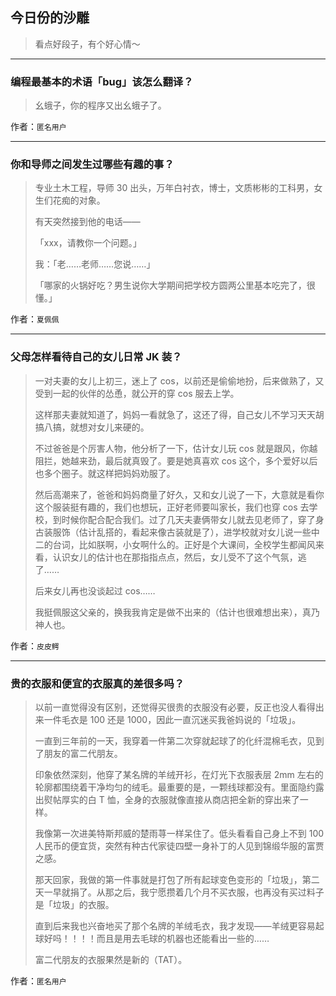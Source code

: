 ## 今日份的沙雕

> 看点好段子，有个好心情～


 
---

### 编程最基本的术语「bug」该怎么翻译？

> 幺蛾子，你的程序又出幺蛾子了。


作者：`匿名用户`

---

### 你和导师之间发生过哪些有趣的事？

> 专业土木工程，导师 30 出头，万年白衬衣，博士，文质彬彬的工科男，女生们花痴的对象。
> 
> 有天突然接到他的电话——
> 
> 「xxx，请教你一个问题。」
> 
> 我：「老……老师……您说……」
> 
> 「哪家的火锅好吃？男生说你大学期间把学校方圆两公里基本吃完了，很懂。」


作者：`夏佩佩`

---

### 父母怎样看待自己的女儿日常 JK 装？

> 一对夫妻的女儿上初三，迷上了 cos，以前还是偷偷地扮，后来做熟了，又受到一起的伙伴的怂恿，就公开的穿 cos 服去上学。
> 
> 这样那夫妻就知道了，妈妈一看就急了，这还了得，自己女儿不学习天天胡搞八搞，就想对女儿来硬的。
> 
> 不过爸爸是个厉害人物，他分析了一下，估计女儿玩 cos 就是跟风，你越阻拦，她越来劲，最后就真毁了。要是她真喜欢 cos 这个，多个爱好以后也多个圈子。就这样把妈妈劝服了。
> 
> 然后高潮来了，爸爸和妈妈商量了好久，又和女儿说了一下，大意就是看你这个服装挺有趣的，我们也想玩，正好老师要叫家长，我们也穿 cos 去学校，到时候你配合配合我们。过了几天夫妻俩带女儿就去见老师了，穿了身古装服饰（估计乱搭的，看起来像古装就是了），进学校就对女儿说一些中二的台词，比如朕啊，小女啊什么的。正好是个大课间，全校学生都闻风来看，认识女儿的估计也在那指指点点，然后，女儿受不了这个气氛，逃了……
> 
> 后来女儿再也没谈起过 cos……
> 
> 我挺佩服这父亲的，换我我肯定是做不出来的（估计也很难想出来），真乃神人也。


作者：`皮皮鳄`

---

### 贵的衣服和便宜的衣服真的差很多吗？

> 以前一直觉得没有区别，还觉得买很贵的衣服没有必要，反正也没人看得出来一件毛衣是 100 还是 1000，因此一直沉迷买我爸妈说的「垃圾」。
> 
> 一直到三年前的一天，我穿着一件第二次穿就起球了的化纤混棉毛衣，见到了朋友的富二代朋友。
> 
> 印象依然深刻，他穿了某名牌的羊绒开衫，在灯光下衣服表层 2mm 左右的轮廓都围绕着干净均匀的绒毛。最重要的是，一颗线球都没有。里面隐约露出熨帖厚实的白 T 恤，全身的衣服就像直接从商店把全新的穿出来了一样。
> 
> 我像第一次进美特斯邦威的楚雨荨一样呆住了。低头看看自己身上不到 100 人民币的便宜货，突然有种古代家徒四壁一身补丁的人见到锦缎华服的富贾之感。
> 
> 那天回家，我做的第一件事就是打包了所有起球变色变形的「垃圾」，第二天一早就捐了。从那之后，我宁愿攒着几个月不买衣服，也再没有买过料子是「垃圾」的衣服。
> 
> 直到后来我也兴奋地买了那个名牌的羊绒毛衣，我才发现——羊绒更容易起球好吗！！！！而且是用去毛球的机器也还能看出一些的……
> 
> 富二代朋友的衣服果然是新的（TAT）。


作者：`匿名用户`